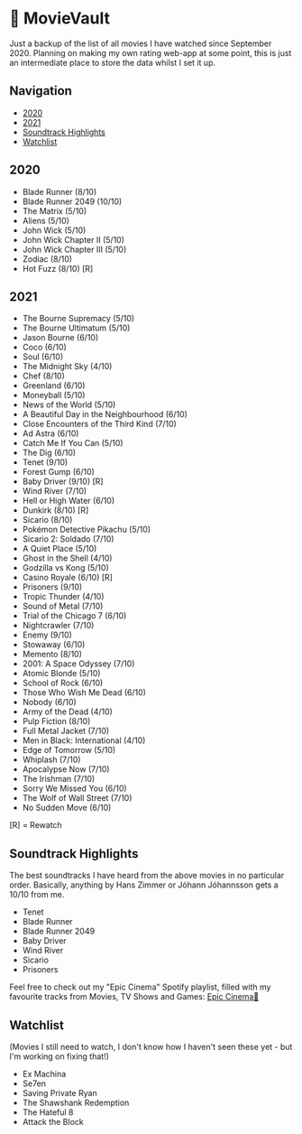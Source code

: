# 🎥 MovieVault
Just a backup of the list of all movies I have watched since September 2020. Planning on making my own rating web-app at some point, this is just an intermediate place to store the data whilst I set it up.

## Navigation
* [2020](#2020)
* [2021](#2021)
* [Soundtrack Highlights](#Soundtrack-Highlights)
* [Watchlist](#Watchlist)

## 2020
* Blade Runner (8/10)
* Blade Runner 2049 (10/10)
* The Matrix (5/10)
* Aliens (5/10)
* John Wick (5/10)
* John Wick Chapter II (5/10)
* John Wick Chapter III (5/10)
* Zodiac (8/10)
* Hot Fuzz (8/10) [R]

## 2021
* The Bourne Supremacy (5/10)
* The Bourne Ultimatum (5/10)
* Jason Bourne (6/10)
* Coco (6/10)
* Soul (6/10)
* The Midnight Sky (4/10)
* Chef (8/10)
* Greenland (6/10)
* Moneyball (5/10)
* News of the World (5/10)
* A Beautiful Day in the Neighbourhood (6/10)
* Close Encounters of the Third Kind (7/10)
* Ad Astra (6/10)
* Catch Me If You Can (5/10)
* The Dig (6/10)
* Tenet (9/10)
* Forest Gump (6/10)
* Baby Driver (9/10) [R]
* Wind River (7/10)
* Hell or High Water (6/10)
* Dunkirk (8/10) [R]
* Sicario (8/10)
* Pokémon Detective Pikachu (5/10)
* Sicario 2: Soldado (7/10)
* A Quiet Place (5/10)
* Ghost in the Shell (4/10)
* Godzilla vs Kong (5/10)
* Casino Royale (6/10) [R]
* Prisoners (9/10)
* Tropic Thunder (4/10)
* Sound of Metal (7/10)
* Trial of the Chicago 7 (6/10)
* Nightcrawler (7/10)
* Enemy (9/10)
* Stowaway (6/10)
* Memento (8/10)
* 2001: A Space Odyssey (7/10)
* Atomic Blonde (5/10)
* School of Rock (6/10)
* Those Who Wish Me Dead (6/10)
* Nobody (6/10)
* Army of the Dead (4/10)
* Pulp Fiction (8/10)
* Full Metal Jacket (7/10)
* Men in Black: International (4/10)
* Edge of Tomorrow (5/10)
* Whiplash (7/10)
* Apocalypse Now (7/10)
* The Irishman (7/10)
* Sorry We Missed You (6/10)
* The Wolf of Wall Street (7/10)
* No Sudden Move (6/10)

[R] = Rewatch

## Soundtrack Highlights
The best soundtracks I have heard from the above movies in no particular order. Basically, anything by Hans Zimmer or Jóhann Jóhannsson gets a 10/10 from me.
* Tenet
* Blade Runner
* Blade Runner 2049
* Baby Driver
* Wind River
* Sicario
* Prisoners

Feel free to check out my "Epic Cinema" Spotify playlist, filled with my favourite tracks from Movies, TV Shows and Games:
[Epic Cinema🎥](https://open.spotify.com/playlist/2God9HBJ3pnsK9oyfWfgmA?si=WmJrd8fCQBu8ipYanU84Bg)

## Watchlist
(Movies I still need to watch, I don't know how I haven't seen these yet - but I'm working on fixing that!)
* Ex Machina
* Se7en
* Saving Private Ryan
* The Shawshank Redemption
* The Hateful 8
* Attack the Block
